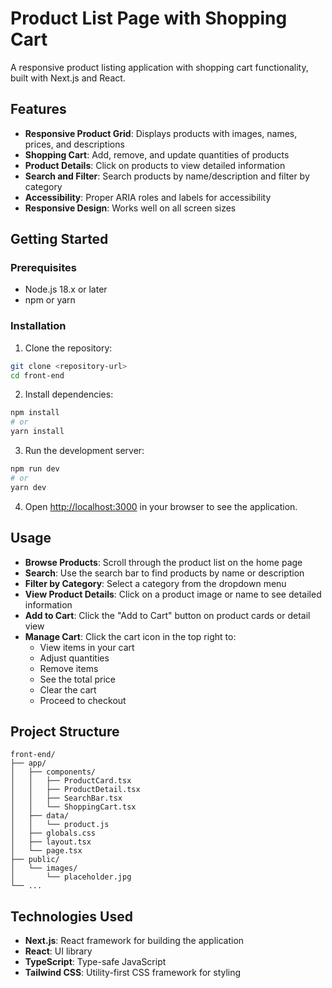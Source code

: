 # Product List Page with Shopping Cart

A responsive product listing application with shopping cart functionality, built with Next.js and React.

## Features

- **Responsive Product Grid**: Displays products with images, names, prices, and descriptions
- **Shopping Cart**: Add, remove, and update quantities of products
- **Product Details**: Click on products to view detailed information
- **Search and Filter**: Search products by name/description and filter by category
- **Accessibility**: Proper ARIA roles and labels for accessibility
- **Responsive Design**: Works well on all screen sizes

## Getting Started

### Prerequisites

- Node.js 18.x or later
- npm or yarn

### Installation

1. Clone the repository:
```bash
git clone <repository-url>
cd front-end
```

2. Install dependencies:
```bash
npm install
# or
yarn install
```

3. Run the development server:
```bash
npm run dev
# or
yarn dev
```

4. Open [http://localhost:3000](http://localhost:3000) in your browser to see the application.

## Usage

- **Browse Products**: Scroll through the product list on the home page
- **Search**: Use the search bar to find products by name or description
- **Filter by Category**: Select a category from the dropdown menu
- **View Product Details**: Click on a product image or name to see detailed information
- **Add to Cart**: Click the "Add to Cart" button on product cards or detail view
- **Manage Cart**: Click the cart icon in the top right to:
  - View items in your cart
  - Adjust quantities
  - Remove items
  - See the total price
  - Clear the cart
  - Proceed to checkout

## Project Structure

```
front-end/
├── app/
│   ├── components/
│   │   ├── ProductCard.tsx
│   │   ├── ProductDetail.tsx
│   │   ├── SearchBar.tsx
│   │   └── ShoppingCart.tsx
│   ├── data/
│   │   └── product.js
│   ├── globals.css
│   ├── layout.tsx
│   └── page.tsx
├── public/
│   └── images/
│       └── placeholder.jpg
└── ...
```

## Technologies Used

- **Next.js**: React framework for building the application
- **React**: UI library
- **TypeScript**: Type-safe JavaScript
- **Tailwind CSS**: Utility-first CSS framework for styling